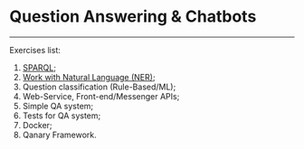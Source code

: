 # Question Answering & Chatbots

***

Exercises list:
1. [SPARQL](https://github.com/Perevalov/qa_chatbots_exercises/tree/main/Exercise_1);
2. [Work with Natural Language (NER)](https://github.com/Perevalov/qa_chatbots_exercises/tree/main/Exercise_2);
3. Question classification (Rule-Based/ML);
4. Web-Service, Front-end/Messenger APIs;
5. Simple QA system;
6. Tests for QA system;
7. Docker;
8. Qanary Framework.

